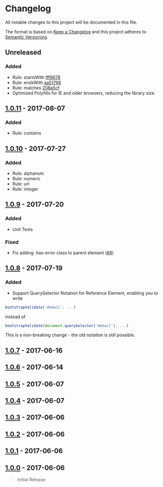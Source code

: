 # Changelog
All notable changes to this project will be documented in this file.

The format is based on [Keep a Changelog](http://keepachangelog.com/en/1.0.0/)
and this project adheres to [Semantic Versioning](http://semver.org/spec/v2.0.0.html).

## Unreleased

### Added

- Rule: startsWith [fff8678](https://github.com/PascaleBeier/bootstrap-validate/commit/fff867887914a97876ae66c0b4867d46c17a02b6)
- Rule: endsWith [aa51798](https://github.com/PascaleBeier/bootstrap-validate/commit/aa51798fd7702183c683021a60fb8705e0306d2b)
- Rule: matches [208a5cf](https://github.com/PascaleBeier/bootstrap-validate/commit/208a5cf7ab17add9da153addcdcf90eefb9529be)
- Optimized Polyfills for IE and older browsers, reducing the library size.


## [1.0.11] - 2017-08-07

### Added

- Rule: contains

## [1.0.10] - 2017-07-27

### Added

- Rule: alphanum
- Rule: numeric
- Rule: url
- Rule: integer

## [1.0.9] - 2017-07-20

### Added

- Unit Tests

### Fixed

- Fix adding .has-error class to parent element ([#8](https://github.com/PascaleBeier/bootstrap-validate/issues/8))

## [1.0.8] - 2017-07-19

### Added

- Support QuerySelector Notation for Reference Element, enabling you to write

```js
bootstrapValidate('#email', ...)
```

instead of

```js
bootstrapValidate(document.querySelector('#email'), ...)
```

This is a non-breaking change - the old notation is still possible.


## [1.0.7] - 2017-06-16

## [1.0.6] - 2017-06-14

## [1.0.5] - 2017-06-07

## [1.0.4] - 2017-06-07

## [1.0.3] - 2017-06-06

## [1.0.2] - 2017-06-06

## [1.0.1] - 2017-06-06


[1.0.11]: https://github.com/PascaleBeier/bootstrap-validate/compare/1.0.10...1.0.11
[1.0.10]: https://github.com/PascaleBeier/bootstrap-validate/compare/1.0.9...1.0.10
[1.0.9]: https://github.com/PascaleBeier/bootstrap-validate/compare/1.0.8...1.0.9
[1.0.8]: https://github.com/PascaleBeier/bootstrap-validate/compare/1.0.7...1.0.8
[1.0.7]: https://github.com/PascaleBeier/bootstrap-validate/compare/1.0.6...1.0.7
[1.0.6]: https://github.com/PascaleBeier/bootstrap-validate/compare/1.0.5...1.0.6
[1.0.5]: https://github.com/PascaleBeier/bootstrap-validate/compare/1.0.4...1.0.5
[1.0.4]: https://github.com/PascaleBeier/bootstrap-validate/compare/1.0.3...1.0.4
[1.0.3]: https://github.com/PascaleBeier/bootstrap-validate/compare/1.0.2...1.0.3
[1.0.2]: https://github.com/PascaleBeier/bootstrap-validate/compare/1.0.1...1.0.2
[1.0.1]: https://github.com/PascaleBeier/bootstrap-validate/compare/1.0.0...1.0.1
[1.0.0]: https://github.com/PascaleBeier/bootstrap-validate/commit/aa4fbffa625dc389292cc1246bd04573f9371e93

## [1.0.0] - 2017-06-06

> Initial Release
